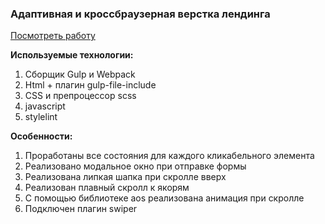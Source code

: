 <h3>Адаптивная и кроссбраузерная верстка лендинга</h3>

<a href="https://anna-anka.github.io/turkey/" target="_blank">Посмотреть работу</a>

<b>Используемые технологии: </b>
1) Сборщик Gulp и Webpack
2) Html + плагин gulp-file-include
3) CSS и препроцессор scss
4) javascript
5) stylelint

<p></p>

<b>Особенности:</b>
1) Проработаны все состояния для каждого кликабельного элемента
2) Реализовано модальное окно при отправке формы 
3) Реализована липкая шапка при скролле вверх
4) Реализован плавный скролл к якорям 
5) С помощью библиотеке aos реализована анимация при скролле 
5) Подключен плагин swiper 